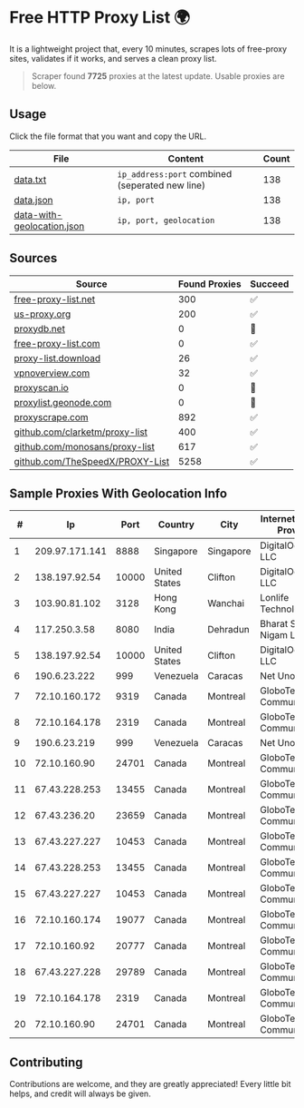 
# Free HTTP Proxy List 🌍

It is a lightweight project that, every 10 minutes, scrapes lots of free-proxy sites, validates if it works, and serves a clean proxy list.


> Scraper found **7725** proxies at the latest update. Usable proxies are below.

## Usage

Click the file format that you want and copy the URL.


|File|Content|Count|
|----|-------|-----|
|[data.txt](https://raw.githubusercontent.com/themiralay/Proxy-List-World/master/data.txt)|`ip_address:port` combined (seperated new line)|138|
|[data.json](https://raw.githubusercontent.com/themiralay/Proxy-List-World/master/data.json)|`ip, port`|138|
|[data-with-geolocation.json](https://raw.githubusercontent.com/themiralay/Proxy-List-World/master/data-with-geolocation.json)|`ip, port, geolocation`|138|

## Sources

|Source|Found Proxies|Succeed|
|------|-------------|-------|
|[free-proxy-list.net](https://free-proxy-list.net)|300|✅|
|[us-proxy.org](https://www.us-proxy.org)|200|✅|
|[proxydb.net](http://proxydb.net)|0|🚫|
|[free-proxy-list.com](https://free-proxy-list.com/?page=&port=&type%5B%5D=http&type%5B%5D=https&up_time=0&search=Search)|0|✅|
|[proxy-list.download](https://www.proxy-list.download/HTTP)|26|✅|
|[vpnoverview.com](https://vpnoverview.com/privacy/anonymous-browsing/free-proxy-servers)|32|✅|
|[proxyscan.io](https://www.proxyscan.io)|0|🚫|
|[proxylist.geonode.com](https://proxylist.geonode.com/api/proxy-list?limit=300&page=1&sort_by=lastChecked&sort_type=desc&protocols=http,https)|0|🚫|
|[proxyscrape.com](https://api.proxyscrape.com/v2/?request=displayproxies&protocol=http&timeout=10000&country=all&ssl=all&anonymity=all)|892|✅|
|[github.com/clarketm/proxy-list](https://raw.githubusercontent.com/clarketm/proxy-list/master/proxy-list-raw.txt)|400|✅|
|[github.com/monosans/proxy-list](https://raw.githubusercontent.com/monosans/proxy-list/main/proxies/http.txt)|617|✅|
|[github.com/TheSpeedX/PROXY-List](https://raw.githubusercontent.com/TheSpeedX/PROXY-List/master/http.txt)|5258|✅|


## Sample Proxies With Geolocation Info

|#|Ip|Port|Country|City|Internet Service Provider|
|-|--|----|-------|----|-------------------------|
|1|209.97.171.141|8888|Singapore|Singapore|DigitalOcean, LLC|
|2|138.197.92.54|10000|United States|Clifton|DigitalOcean, LLC|
|3|103.90.81.102|3128|Hong Kong|Wanchai|Lonlife Technology Co.|
|4|117.250.3.58|8080|India|Dehradun|Bharat Sanchar Nigam Ltd|
|5|138.197.92.54|10000|United States|Clifton|DigitalOcean, LLC|
|6|190.6.23.222|999|Venezuela|Caracas|Net Uno|
|7|72.10.160.172|9319|Canada|Montreal|GloboTech Communications|
|8|72.10.164.178|2319|Canada|Montreal|GloboTech Communications|
|9|190.6.23.219|999|Venezuela|Caracas|Net Uno|
|10|72.10.160.90|24701|Canada|Montreal|GloboTech Communications|
|11|67.43.228.253|13455|Canada|Montreal|GloboTech Communications|
|12|67.43.236.20|23659|Canada|Montreal|GloboTech Communications|
|13|67.43.227.227|10453|Canada|Montreal|GloboTech Communications|
|14|67.43.228.253|13455|Canada|Montreal|GloboTech Communications|
|15|67.43.227.227|10453|Canada|Montreal|GloboTech Communications|
|16|72.10.160.174|19077|Canada|Montreal|GloboTech Communications|
|17|72.10.160.92|20777|Canada|Montreal|GloboTech Communications|
|18|67.43.227.228|29789|Canada|Montreal|GloboTech Communications|
|19|72.10.164.178|2319|Canada|Montreal|GloboTech Communications|
|20|72.10.160.90|24701|Canada|Montreal|GloboTech Communications|



## Contributing

Contributions are welcome, and they are greatly appreciated! Every
little bit helps, and credit will always be given.

